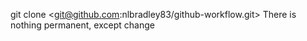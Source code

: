 git clone <git@github.com:nlbradley83/github-workflow.git>
There is nothing permanent, except change